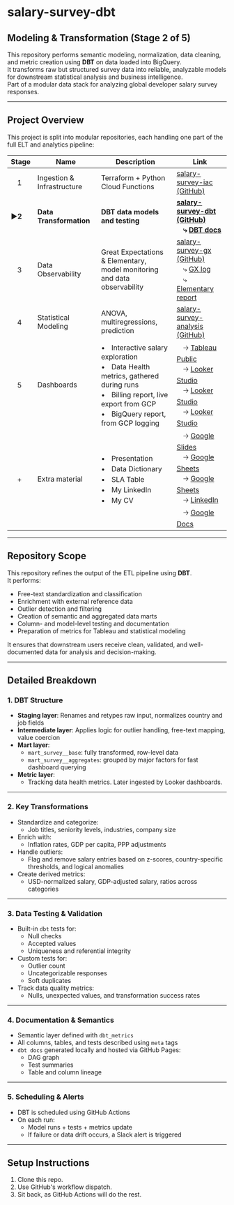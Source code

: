 # salary-survey-dbt

## Modeling & Transformation (Stage 2 of 5)

This repository performs semantic modeling, normalization, data cleaning, and metric creation using **DBT** on data loaded into BigQuery.  
It transforms raw but structured survey data into reliable, analyzable models for downstream statistical analysis and business intelligence.  
Part of a modular data stack for analyzing global developer salary survey responses.

---

## Project Overview

This project is split into modular repositories, each handling one part of the full ELT and analytics pipeline:

| Stage | Name                        | Description                                | Link |
|-------|-----------------------------|--------------------------------------------|------------|
| ㅤ1     | Ingestion & Infrastructure  | Terraform + Python Cloud Functions        | [salary-survey-iac (GitHub)](https://github.com/Viktor-Soltesz/salary-survey-iac) |
| **▶️2** | **Data Transformation**   | **DBT data models and testing**               | **[salary-survey-dbt (GitHub)](https://github.com/Viktor-Soltesz/salary-survey-dbt) <br> ㅤ⤷ [DBT docs](https://viktor-soltesz.github.io/salary-survey-dbt-docs/index.html#!/overview)**|
| ㅤ3     | Data Observability  | Great Expectations & Elementary, <br> model monitoring and data observability     | [salary-survey-gx (GitHub)](https://github.com/Viktor-Soltesz/salary-survey-gx) <br> ㅤ⤷ [GX log](https://viktor-soltesz.github.io/salary-survey-gx/gx_site/index.html) <br> ㅤ⤷ [Elementary report](https://viktor-soltesz.github.io/salary-survey-dbt/elementary_report.html#/report/dashboard) |
| ㅤ4     | Statistical Modeling    | ANOVA, multiregressions, prediction   | [salary-survey-analysis (GitHub)](https://github.com/Viktor-Soltesz/salary-survey-analysis) |
| ㅤ5     | Dashboards          | •ㅤInteractive salary exploration <br> •ㅤData Health metrics, gathered during runs <br> •ㅤBilling report, live export from GCP <br> •ㅤBigQuery report, from GCP logging |ㅤ🡢 [Tableau Public](https://public.tableau.com/app/profile/viktor.solt.sz/viz/SoftwareDeveloperSalaries/Dashboard) <br>ㅤ🡢 [Looker Studio](https://lookerstudio.google.com/s/mhwL6JfNlaw)<br>ㅤ🡢 [Looker Studio](https://lookerstudio.google.com/s/tp8jUo4oPRs)<br>ㅤ🡢 [Looker Studio](https://lookerstudio.google.com/s/v2BIFW-_Jak)|
| ㅤ+     | Extra material | •ㅤPresentation <br> •ㅤData Dictionary <br>  •ㅤSLA Table <br>  •ㅤMy LinkedIn<br>  •ㅤMy CV|ㅤ🡢 [Google Slides](https://docs.google.com/presentation/d/1BHC6QnSpObVpulEcyDLXkW-6YLo2hpnwQ3miQg43iBg/edit?slide=id.g3353e8463a7_0_28#slide=id.g3353e8463a7_0_28) <br>ㅤ🡢 [Google Sheets](https://docs.google.com/spreadsheets/d/1cTikHNzcw3e-gH3N8F4VX-viYlCeLbm5JkFE3Wdcnjo/edit?gid=0#gid=0) <br>ㅤ🡢 [Google Sheets](https://docs.google.com/spreadsheets/d/1r85NlwsGV1DDy4eRBfMjZgI-1_uyIbl1fUazgY00Kz0/edit?usp=sharing) <br>ㅤ🡢 [LinkedIn](https://www.linkedin.com/in/viktor-soltesz/) <br>ㅤ🡢 [Google Docs](https://www.linkedin.com/in/viktor-soltesz/)|

---

## Repository Scope

This repository refines the output of the ETL pipeline using **DBT**.  
It performs:
- Free-text standardization and classification
- Enrichment with external reference data
- Outlier detection and filtering
- Creation of semantic and aggregated data marts
- Column- and model-level testing and documentation
- Preparation of metrics for Tableau and statistical modeling

It ensures that downstream users receive clean, validated, and well-documented data for analysis and decision-making.

---

## Detailed Breakdown

### 1. DBT Structure

- **Staging layer**: Renames and retypes raw input, normalizes country and job fields
- **Intermediate layer**: Applies logic for outlier handling, free-text mapping, value coercion
- **Mart layer**:
  - `mart_survey__base`: fully transformed, row-level data
  - `mart_survey__aggregates`: grouped by major factors for fast dashboard querying
- **Metric layer**:
  - Tracking data health metrics. Later ingested by Looker dashboards.
---

### 2. Key Transformations

- Standardize and categorize:
  - Job titles, seniority levels, industries, company size
- Enrich with:
  - Inflation rates, GDP per capita, PPP adjustments
- Handle outliers:
  - Flag and remove salary entries based on z-scores, country-specific thresholds, and logical anomalies
- Create derived metrics:
  - USD-normalized salary, GDP-adjusted salary, ratios across categories

---

### 3. Data Testing & Validation

- Built-in `dbt` tests for:
  - Null checks
  - Accepted values
  - Uniqueness and referential integrity
- Custom tests for:
  - Outlier count
  - Uncategorizable responses
  - Soft duplicates
- Track data quality metrics:
  - Nulls, unexpected values, and transformation success rates

---

### 4. Documentation & Semantics

- Semantic layer defined with `dbt_metrics`
- All columns, tables, and tests described using `meta` tags
- `dbt docs` generated locally and hosted via GitHub Pages:
  - DAG graph
  - Test summaries
  - Table and column lineage

---

### 5. Scheduling & Alerts

- DBT is scheduled using GitHub Actions
- On each run:
  - Model runs + tests + metrics update
  - If failure or data drift occurs, a Slack alert is triggered

---

## Setup Instructions

1. Clone this repo.
2. Use GitHub's workflow dispatch.
3. Sit back, as GitHub Actions will do the rest.